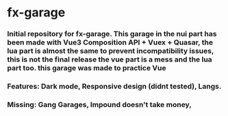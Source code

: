 # fx-garage

### Initial repository for fx-garage. This garage in the nui part has been made with Vue3 Composition API + Vuex + Quasar, the lua part is almost the same to prevent incompatibility issues, this is not the final release the vue part is a mess and the lua part too. this garage was made to practice Vue

### Features: Dark mode, Responsive design (didnt tested), Langs.

### Missing: Gang Garages, Impound doesn't take money, 